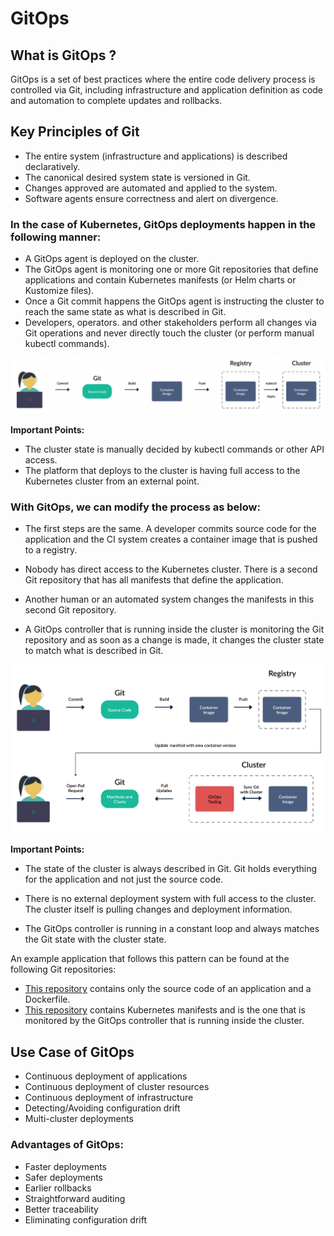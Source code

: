 # GitOps

## What is GitOps ?
GitOps is a set of best practices where the entire code delivery process is controlled via Git, including infrastructure and application definition as code and automation to complete updates and rollbacks.

## Key Principles of Git
- The entire system (infrastructure and applications) is described declaratively.
- The canonical desired system state is versioned in Git.
- Changes approved are automated and applied to the system.
- Software agents ensure correctness and alert on divergence.

### In the case of Kubernetes, GitOps deployments happen in the following manner:

- A GitOps agent is deployed on the cluster.
- The GitOps agent is monitoring one or more Git repositories that define applications and contain Kubernetes manifests (or Helm charts or Kustomize files).
- Once a Git commit happens the GitOps agent is instructing the cluster to reach the same state as what is described in Git.
- Developers, operators. and other stakeholders perform all changes via Git operations and never directly touch the cluster (or perform manual kubectl commands).

![gitops](../Images/gitops1.png)

**Important Points:** <br/>
- The cluster state is manually decided by kubectl commands or other API access.
- The platform that deploys to the cluster is having full access to the Kubernetes cluster from an external point.

### With GitOps, we can modify the process as below:

- The first steps are the same. A developer commits source code for the application and the CI system creates a container image that is pushed to a registry.

- Nobody has direct access to the Kubernetes cluster. There is a second Git repository that has all manifests that define the application.

- Another human or an automated system changes the manifests in this second Git repository.

- A GitOps controller that is running inside the cluster is monitoring the Git repository and as soon as a change is made, it changes the cluster state to match what is described in Git.

![gitops2](../Images/gitops2.png)

**Important Points:** <br/>
- The state of the cluster is always described in Git. Git holds everything for the application and not just the source code.

- There is no external deployment system with full access to the cluster. The cluster itself is pulling changes and deployment information.

- The GitOps controller is running in a constant loop and always matches the Git state with the cluster state.

An example application that follows this pattern can be found at the following Git repositories:

- [This repository](https://github.com/sadab-halim/simple-go-app-with-dockerfile) contains only the source code of an application and a Dockerfile.
- [This repository](https://github.com/sadab-halim/simple-kubernetes-deployment) contains Kubernetes manifests and is the one that is monitored by the GitOps controller that is running inside the cluster.

## Use Case of GitOps
- Continuous deployment of applications
- Continuous deployment of cluster resources
- Continuous deployment of infrastructure
- Detecting/Avoiding configuration drift
- Multi-cluster deployments

### Advantages of GitOps:
- Faster deployments
- Safer deployments
- Earlier rollbacks
- Straightforward auditing
- Better traceability
- Eliminating configuration drift

